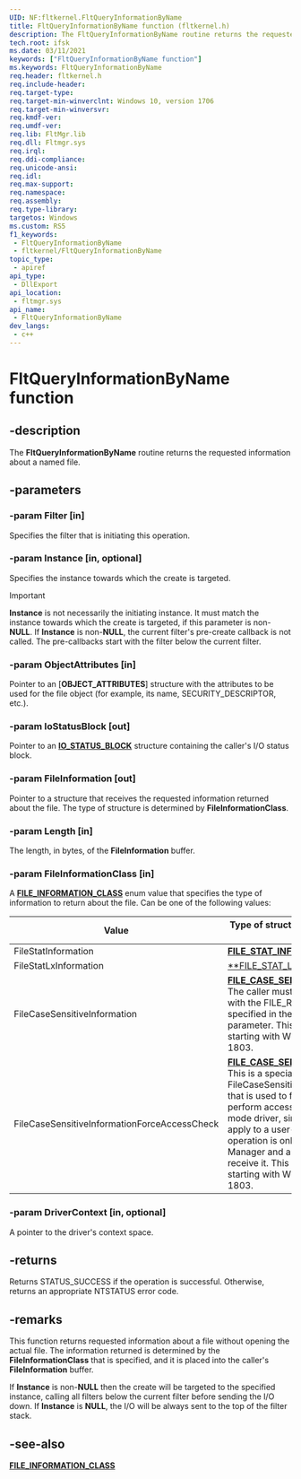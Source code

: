```yaml
---
UID: NF:fltkernel.FltQueryInformationByName
title: FltQueryInformationByName function (fltkernel.h)
description: The FltQueryInformationByName routine returns the requested information about a named file.
tech.root: ifsk
ms.date: 03/11/2021
keywords: ["FltQueryInformationByName function"]
ms.keywords: FltQueryInformationByName
req.header: fltkernel.h
req.include-header: 
req.target-type: 
req.target-min-winverclnt: Windows 10, version 1706
req.target-min-winversvr: 
req.kmdf-ver: 
req.umdf-ver: 
req.lib: FltMgr.lib
req.dll: Fltmgr.sys
req.irql: 
req.ddi-compliance: 
req.unicode-ansi: 
req.idl: 
req.max-support: 
req.namespace: 
req.assembly: 
req.type-library: 
targetos: Windows
ms.custom: RS5
f1_keywords:
 - FltQueryInformationByName
 - fltkernel/FltQueryInformationByName
topic_type:
 - apiref
api_type:
 - DllExport
api_location:
 - fltmgr.sys
api_name:
 - FltQueryInformationByName
dev_langs:
 - c++
---
```


# FltQueryInformationByName function

## -description

The **FltQueryInformationByName** routine returns the requested information about a named file.

## -parameters

### -param Filter [in]

Specifies the filter that is initiating this operation.

### -param Instance [in, optional]

Specifies the instance towards which the create is targeted.

> [!IMPORTANT]
> **Instance** is not necessarily the initiating instance. It must match the instance towards which the create is targeted, if this parameter is non-**NULL**. If **Instance** is non-**NULL**, the current filter's pre-create callback is not called. The pre-callbacks start with the filter below the current filter.

### -param ObjectAttributes [in]

Pointer to an [**OBJECT_ATTRIBUTES**] structure with the attributes to be used for the file object (for example, its name, SECURITY_DESCRIPTOR, etc.).

### -param IoStatusBlock [out]

Pointer to an [**IO_STATUS_BLOCK**](../wdm/ns-wdm-_io_status_block.md) structure containing the caller's I/O status block.

### -param FileInformation [out]

Pointer to a structure that receives the requested information returned about the file. The type of structure is determined by **FileInformationClass**.

### -param Length [in]

The length, in bytes, of the **FileInformation** buffer.

### -param FileInformationClass [in]

A [**FILE_INFORMATION_CLASS**](../wdm/ne-wdm-_file_information_class.md) enum value that specifies the type of information to return about the file. Can be one of the following values:

| Value | Type of structure that **FileInformation** points to |
| ----- | ---------------------------------------------------- |
| FileStatInformation | [**FILE_STAT_INFORMATION**](../ntifs/ns-ntifs-_file_stat_information.md) |
| FileStatLxInformation | [**FILE_STAT_LX_INFORMATION](../ntifs/ns-ntifs-_file_stat_lx_information.md) |
| FileCaseSensitiveInformation | [**FILE_CASE_SENSITIVE_INFORMATION**](..//ntifs/ns-ntifs-_file_case_sensitive_information.md). The caller must have opened the file with the FILE_READ_ATTRIBUTES flag specified in the DesiredAccess parameter. This value is available starting with Windows 10, version 1803. |
| FileCaseSensitiveInformationForceAccessCheck | [**FILE_CASE_SENSITIVE_INFORMATION**](..//ntifs/ns-ntifs-_file_case_sensitive_information.md). This is a special version of the FileCaseSensitiveInformation operation that is used to force the IO Manager to perform access checks for the kernel-mode driver, similar to the checks that apply to a user-mode caller. This operation is only recognized by the IO Manager and a file system should never receive it. This value is available starting with Windows 10, version 1803. |

### -param DriverContext [in, optional]

A pointer to the driver's context space.

## -returns

Returns STATUS_SUCCESS if the operation is successful. Otherwise, returns an appropriate NTSTATUS error code.

## -remarks

This function returns requested information about a file without opening the actual file. The information returned is determined by the **FileInformationClass** that is specified, and it is placed into the caller's **FileInformation** buffer.

If **Instance** is non-**NULL** then the create will be targeted to the specified instance, calling all filters below the current filter before sending the I/O down. If **Instance** is **NULL**, the I/O will be always sent to the top of the filter stack.

## -see-also

[**FILE_INFORMATION_CLASS**](../wdm/ne-wdm-_file_information_class.md)
